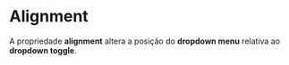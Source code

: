 # Alignment

A propriedade **alignment** altera a posição do **dropdown menu** relativa ao **dropdown toggle**.